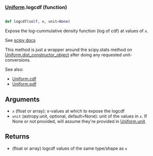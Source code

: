 ### [Uniform](Uniform.md).logcdf (function)


```py

def logcdf(self, x, unit=None)

```



Expose the log-cummulative density function (log of cdf) at values of `x`.

See [scipy docs](https://docs.scipy.org/doc/scipy/reference/generated/scipy.stats.rv_continuous.logcdf.html)

This method is just a wrapper around the scipy.stats method on
[Uniform.dist_constructor_object](Uniform.dist_constructor_object.md) after doing any requested unit-conversions.

See also:
* [Uniform.cdf](Uniform.cdf.md)
* [Uniform.pdf](Uniform.pdf.md)

Arguments
----------
* `x` (float or array): x-values at which to expose the logcdf
* `unit` (astropy.unit, optional, default=None): unit of the values
    in `x`.  If None or not provided, will assume they're provided in
    [Uniform.unit](Uniform.unit.md).

Returns
---------
* (float or array) logcdf values of the same type/shape as `x`

